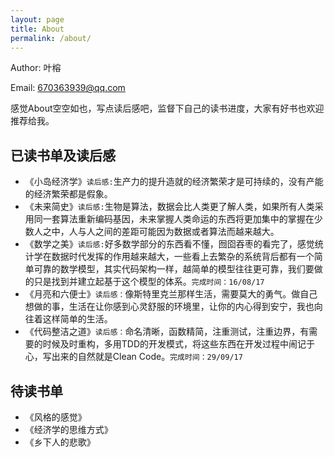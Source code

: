 ```yaml
---
layout: page
title: About
permalink: /about/
---
```


Author: 叶榕

Email: 670363939@qq.com

感觉About空空如也，写点读后感吧，监督下自己的读书进度，大家有好书也欢迎推荐给我。
## 已读书单及读后感
+ 《小岛经济学》`读后感:`生产力的提升造就的经济繁荣才是可持续的，没有产能的经济繁荣都是假象。
+ 《未来简史》`读后感:`生物是算法，数据会比人类更了解人类，如果所有人类采用同一套算法重新编码基因，未来掌握人类命运的东西将更加集中的掌握在少数人之中，人与人之间的差距可能因为数据或者算法而越来越大。
+ 《数学之美》`读后感:`好多数学部分的东西看不懂，囫囵吞枣的看完了，感觉统计学在数据时代发挥的作用越来越大，一些看上去繁杂的系统背后都有一个简单可靠的数学模型，其实代码架构一样，越简单的模型往往更可靠，我们要做的只是找到并建立起基于这个模型的体系。`完成时间：16/08/17`
+ 《月亮和六便士》`读后感：`像斯特里克兰那样生活，需要莫大的勇气。做自己想做的事，生活在让你感到心灵舒服的环境里，让你的内心得到安宁，我也向往着这样简单的生活。
+ 《代码整洁之道》`读后感：`命名清晰，函数精简，注重测试，注重边界，有需要的时候及时重构，多用TDD的开发模式，将这些东西在开发过程中闹记于心，写出来的自然就是Clean Code。`完成时间：29/09/17`
## 待读书单

+ 《风格的感觉》
+ 《经济学的思维方式》
+ 《乡下人的悲歌》